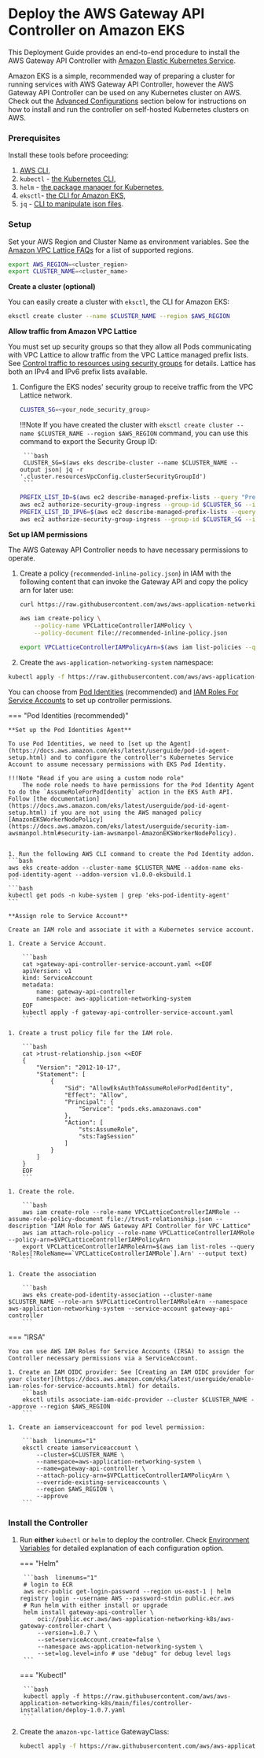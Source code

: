 # Deploy the AWS Gateway API Controller on Amazon EKS

This Deployment Guide provides an end-to-end procedure to install the AWS Gateway API Controller with [Amazon Elastic Kubernetes Service](https://aws.amazon.com/eks/). 

Amazon EKS is a simple, recommended way of preparing a cluster for running services with AWS Gateway API Controller, however the AWS Gateway API Controller can be used on any Kubernetes cluster on AWS. Check out the [Advanced Configurations](advanced-configurations.md) section below for instructions on how to install and run the controller on self-hosted Kubernetes clusters on AWS.

### Prerequisites

Install these tools before proceeding:

1. [AWS CLI](https://docs.aws.amazon.com/cli/latest/userguide/install-cliv2-linux.html),
2. `kubectl` - [the Kubernetes CLI](https://kubernetes.io/docs/tasks/tools/install-kubectl-linux/),
3. `helm` - [the package manager for Kubernetes](https://helm.sh/docs/intro/install/),
4. `eksctl`- [the CLI for Amazon EKS](https://docs.aws.amazon.com/eks/latest/userguide/setting-up.html),
5. `jq` - [CLI to manipulate json files](https://jqlang.github.io/jq/).

### Setup

Set your AWS Region and Cluster Name as environment variables. See the [Amazon VPC Lattice FAQs](https://aws.amazon.com/vpc/lattice/faqs/) for a list of supported regions.
   ```bash linenums="1"
   export AWS_REGION=<cluster_region>
   export CLUSTER_NAME=<cluster_name>
   ```

**Create a cluster (optional)**

You can easily create a cluster with `eksctl`, the CLI for Amazon EKS:
   ```bash 
   eksctl create cluster --name $CLUSTER_NAME --region $AWS_REGION
   ```

**Allow traffic from Amazon VPC Lattice**

You must set up security groups so that they allow all Pods communicating with VPC Lattice to allow traffic from the VPC Lattice managed prefix lists.  See [Control traffic to resources using security groups](https://docs.aws.amazon.com/vpc/latest/userguide/VPC_SecurityGroups.html) for details. Lattice has both an IPv4 and IPv6 prefix lists available.

1. Configure the EKS nodes' security group to receive traffic from the VPC Lattice network. 

    ```bash 
    CLUSTER_SG=<your_node_security_group>
    ```
    !!!Note
        If you have created the cluster with `eksctl create cluster --name $CLUSTER_NAME --region $AWS_REGION` command, you can use this command to export the Security Group ID:

        ```bash 
        CLUSTER_SG=$(aws eks describe-cluster --name $CLUSTER_NAME --output json| jq -r '.cluster.resourcesVpcConfig.clusterSecurityGroupId')
        ```

    ```bash linenums="1"
    PREFIX_LIST_ID=$(aws ec2 describe-managed-prefix-lists --query "PrefixLists[?PrefixListName=="\'com.amazonaws.$AWS_REGION.vpc-lattice\'"].PrefixListId" | jq -r '.[]')
    aws ec2 authorize-security-group-ingress --group-id $CLUSTER_SG --ip-permissions "PrefixListIds=[{PrefixListId=${PREFIX_LIST_ID}}],IpProtocol=-1"
    PREFIX_LIST_ID_IPV6=$(aws ec2 describe-managed-prefix-lists --query "PrefixLists[?PrefixListName=="\'com.amazonaws.$AWS_REGION.ipv6.vpc-lattice\'"].PrefixListId" | jq -r '.[]')
    aws ec2 authorize-security-group-ingress --group-id $CLUSTER_SG --ip-permissions "PrefixListIds=[{PrefixListId=${PREFIX_LIST_ID_IPV6}}],IpProtocol=-1"
    ```

**Set up IAM permissions**

The AWS Gateway API Controller needs to have necessary permissions to operate.

1. Create a policy (`recommended-inline-policy.json`) in IAM with the following content that can invoke the Gateway API and copy the policy arn for later use:

    ```bash  linenums="1"
    curl https://raw.githubusercontent.com/aws/aws-application-networking-k8s/main/files/controller-installation/recommended-inline-policy.json  -o recommended-inline-policy.json
    
    aws iam create-policy \
        --policy-name VPCLatticeControllerIAMPolicy \
        --policy-document file://recommended-inline-policy.json

    export VPCLatticeControllerIAMPolicyArn=$(aws iam list-policies --query 'Policies[?PolicyName==`VPCLatticeControllerIAMPolicy`].Arn' --output text)
    ```

1. Create the `aws-application-networking-system` namespace:
```bash  
kubectl apply -f https://raw.githubusercontent.com/aws/aws-application-networking-k8s/main/files/controller-installation/deploy-namesystem.yaml
```

You can choose from [Pod Identities](https://docs.aws.amazon.com/eks/latest/userguide/pod-identities.html) (recommended) and [IAM Roles For Service Accounts](https://docs.aws.amazon.com/eks/latest/userguide/iam-roles-for-service-accounts.html) to set up controller permissions.

=== "Pod Identities (recommended)"

    **Set up the Pod Identities Agent**

    To use Pod Identities, we need to [set up the Agent](https://docs.aws.amazon.com/eks/latest/userguide/pod-id-agent-setup.html) and to configure the controller's Kubernetes Service Account to assume necessary permissions with EKS Pod Identity.

    !!!Note "Read if you are using a custom node role"
        The node role needs to have permissions for the Pod Identity Agent to do the `AssumeRoleForPodIdentity` action in the EKS Auth API. Follow [the documentation](https://docs.aws.amazon.com/eks/latest/userguide/pod-id-agent-setup.html) if you are not using the AWS managed policy [AmazonEKSWorkerNodePolicy](https://docs.aws.amazon.com/eks/latest/userguide/security-iam-awsmanpol.html#security-iam-awsmanpol-AmazonEKSWorkerNodePolicy).


    1. Run the following AWS CLI command to create the Pod Identity addon.
    ```bash
    aws eks create-addon --cluster-name $CLUSTER_NAME --addon-name eks-pod-identity-agent --addon-version v1.0.0-eksbuild.1
    ```
    ```bash
    kubectl get pods -n kube-system | grep 'eks-pod-identity-agent'
    ```

    **Assign role to Service Account**

    Create an IAM role and associate it with a Kubernetes service account.

    1. Create a Service Account.

        ```bash
        cat >gateway-api-controller-service-account.yaml <<EOF
        apiVersion: v1
        kind: ServiceAccount
        metadata:
            name: gateway-api-controller
            namespace: aws-application-networking-system
        EOF
        kubectl apply -f gateway-api-controller-service-account.yaml
        ```

    1. Create a trust policy file for the IAM role.

        ```bash
        cat >trust-relationship.json <<EOF
        {
            "Version": "2012-10-17",
            "Statement": [
                {
                    "Sid": "AllowEksAuthToAssumeRoleForPodIdentity",
                    "Effect": "Allow",
                    "Principal": {
                        "Service": "pods.eks.amazonaws.com"
                    },
                    "Action": [
                        "sts:AssumeRole",
                        "sts:TagSession"
                    ]
                }
            ]
        }
        EOF
        ```

    1. Create the role.

        ```bash
        aws iam create-role --role-name VPCLatticeControllerIAMRole --assume-role-policy-document file://trust-relationship.json --description "IAM Role for AWS Gateway API Controller for VPC Lattice"
        aws iam attach-role-policy --role-name VPCLatticeControllerIAMRole --policy-arn=$VPCLatticeControllerIAMPolicyArn
        export VPCLatticeControllerIAMRoleArn=$(aws iam list-roles --query 'Roles[?RoleName==`VPCLatticeControllerIAMRole`].Arn' --output text)
        ```
    
    1. Create the association

        ```bash
        aws eks create-pod-identity-association --cluster-name $CLUSTER_NAME --role-arn $VPCLatticeControllerIAMRoleArn --namespace aws-application-networking-system --service-account gateway-api-controller
        ```

=== "IRSA"

    You can use AWS IAM Roles for Service Accounts (IRSA) to assign the Controller necessary permissions via a ServiceAccount.

    1. Create an IAM OIDC provider: See [Creating an IAM OIDC provider for your cluster](https://docs.aws.amazon.com/eks/latest/userguide/enable-iam-roles-for-service-accounts.html) for details.
        ```bash 
        eksctl utils associate-iam-oidc-provider --cluster $CLUSTER_NAME --approve --region $AWS_REGION
        ```

    1. Create an iamserviceaccount for pod level permission:

        ```bash  linenums="1"
        eksctl create iamserviceaccount \
            --cluster=$CLUSTER_NAME \
            --namespace=aws-application-networking-system \
            --name=gateway-api-controller \
            --attach-policy-arn=$VPCLatticeControllerIAMPolicyArn \
            --override-existing-serviceaccounts \
            --region $AWS_REGION \
            --approve
        ```

### Install the Controller

1. Run **either** `kubectl` or `helm` to deploy the controller. Check [Environment Variables](../guides/environment.md) for detailed explanation of each configuration option.

    === "Helm"

        ```bash  linenums="1"
        # login to ECR
        aws ecr-public get-login-password --region us-east-1 | helm registry login --username AWS --password-stdin public.ecr.aws
        # Run helm with either install or upgrade
        helm install gateway-api-controller \
            oci://public.ecr.aws/aws-application-networking-k8s/aws-gateway-controller-chart \
            --version=1.0.7 \
            --set=serviceAccount.create=false \
            --namespace aws-application-networking-system \
            --set=log.level=info # use "debug" for debug level logs
        ```

    === "Kubectl"

        ```bash 
        kubectl apply -f https://raw.githubusercontent.com/aws/aws-application-networking-k8s/main/files/controller-installation/deploy-1.0.7.yaml
        ```


1. Create the `amazon-vpc-lattice` GatewayClass:
   ```bash 
   kubectl apply -f https://raw.githubusercontent.com/aws/aws-application-networking-k8s/main/files/controller-installation/gatewayclass.yaml
   ```


